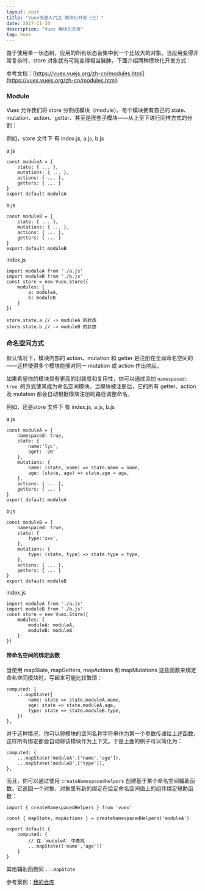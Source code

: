 ```yaml
---
layout: post
title: "Vuex快速入门之 模块化开发（三）"
date: 2017-11-30
description: "Vuex 模块化开发"
tag: Vuex
---   
```



由于使用单一状态树，应用的所有状态会集中到一个比较大的对象。当应用变得非常复杂时，store 对象就有可能变得相当臃肿。下面介绍两种模块化开发方式：

参考文档：[https://vuex.vuejs.org/zh-cn/modules.html](https://vuex.vuejs.org/zh-cn/modules.html)

### Module

Vuex 允许我们将 store 分割成模块（module）。每个模块拥有自己的 state、mutation、action、getter、甚至是嵌套子模块——从上至下进行同样方式的分割：

例如，store 文件下 有 index.js, a.js, b.js

a.js

    const moduleA = {
        state: { ... },
        mutations: { ... },
        actions: { ... },
        getters: { ... }
    }
    export default moduleA

b.js

    const moduleB = {
        state: { ... },
        mutations: { ... },
        actions: { ... },
        getters: { ... }
    }
    export default moduleB


index.js

    import moduleA from './a.js'
    import moduleB from './b.js'
    const store = new Vuex.Store({
        modules: {
            a: moduleA,
            b: moduleB
        }
    })

    store.state.a // -> moduleA 的状态
    store.state.b // -> moduleB 的状态

### 命名空间方式

默认情况下，模块内部的 action、mutation 和 getter 是注册在全局命名空间的——这样使得多个模块能够对同一 mutation 或 action 作出响应。

如果希望你的模块具有更高的封装度和复用性，你可以通过添加 `namespaced: true `的方式使其成为命名空间模块。当模块被注册后，它的所有 getter、action 及 mutation 都会自动根据模块注册的路径调整命名。

例如，还是store 文件下 有 index.js, a.js, b.js

a.js

    const moduleA = {
        namespaced: true,
        state: { 
            name:'lyc',
            aget: '20'
        },
        mutations: { 
            name: (state, name) => state.name = name,
            age: (state, age) => state.age = age,
        },
        actions: { ... },
        getters: { ... }
    }
    export default moduleA

b.js

    const moduleB = {
        namespaced: true,
        state: { 
            type:'xxx',
        },
        mutations: {
            type: (state, type) => state.type = type,
        },
        actions: { ... },
        getters: { ... }
    }
    export default moduleB


index.js

    import moduleA from './a.js'
    import moduleB from './b.js'
    const store = new Vuex.Store({
        modules: {
            moduleA: moduleA,
            moduleB: moduleB
        }
    })

#### 带命名空间的绑定函数

当使用 mapState, mapGetters, mapActions 和 mapMutations 这些函数来绑定命名空间模块时，写起来可能比较繁琐：

    computed: {
        ...mapState({
            name: state => state.moduleA.name,
            age: state => state.moduleA.age,
            type: state => state.moduleB.type,
        })
    },

对于这种情况，你可以将模块的空间名称字符串作为第一个参数传递给上述函数，这样所有绑定都会自动将该模块作为上下文。于是上面的例子可以简化为：

    computed: {
        ...mapState('moduleA',['name','age']),
        ...mapState('moduleB',['type']),
    },

而且，你可以通过使用 `createNamespacedHelpers` 创建基于某个命名空间辅助函数。它返回一个对象，对象里有新的绑定在给定命名空间值上的组件绑定辅助函数：

    import { createNamespacedHelpers } from 'vuex'

    const { mapState, mapActions } = createNamespacedHelpers('moduleA')

    export default {
        computed: {
            // 在 `moduleA` 中查找
            ...mapState(['name','age'])
        }
    }

其他辅助函数同 `...mapState`

参考案例：[我的仓库](https://github.com/xwLyc/donut-manage/tree/master/src/store)